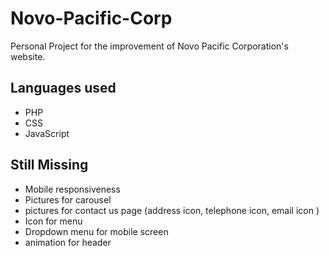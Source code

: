 # Novo-Pacific-Corp

Personal Project for the improvement of Novo Pacific Corporation's website.  

## Languages used

- PHP
- CSS
- JavaScript

## Still Missing

- Mobile responsiveness
- Pictures for carousel
- pictures for contact us page (address icon, telephone icon, email icon )
- Icon for menu
- Dropdown menu for mobile screen
- animation for header